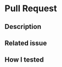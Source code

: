 # Pull Request

## Description

<!-- What is this change and why are you making it? -->

## Related issue

<!-- Link to the relevant issue here. -->

## How I tested

<!-- How did you test these changes? -->
